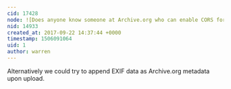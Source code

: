 ```yaml
---
cid: 17428
node: ![Does anyone know someone at Archive.org who can enable CORS for images of Harvey pollution?](../notes/warren/09-22-2017/does-anyone-know-someone-at-archive-org-who-can-enable-cors-for-images-of-harvey-pollution)
nid: 14933
created_at: 2017-09-22 14:37:44 +0000
timestamp: 1506091064
uid: 1
author: warren
---
```


Alternatively we could try to append EXIF data as Archive.org metadata upon upload. 